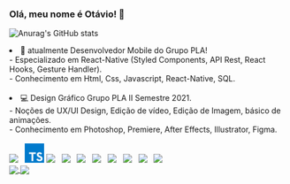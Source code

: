 ### Olá, meu nome é Otávio! 👋
![Anurag's GitHub stats](https://github-readme-stats.vercel.app/api?username=otaviostasiak&show_icons=true&theme=radical)

<li> 🔭 atualmente Desenvolvedor Mobile do Grupo PLA!</li>
- Especializado em React-Native (Styled Components, API Rest, React Hooks, Gesture Handler).
<br/>
- Conhecimento em Html, Css, Javascript, React-Native, SQL.
<br/>
<br/>
<li>💻 Design Gráfico Grupo PLA II Semestre 2021.</li>
- Noções de UX/UI Design, Edição de vídeo, Edição de Imagem, básico de animações.
<br/>
- Conhecimento em Photoshop, Premiere, After Effects, Illustrator, Figma.
<br/>
<br/>
<div>
<img src="https://upload.wikimedia.org/wikipedia/commons/thumb/9/99/Unofficial_JavaScript_logo_2.svg/1024px-Unofficial_JavaScript_logo_2.svg.png" height="35px"/>
&nbsp;  
<img src="https://raw.githubusercontent.com/github/explore/80688e429a7d4ef2fca1e82350fe8e3517d3494d/topics/typescript/typescript.png" height="35px"/>
<img src="https://upload.wikimedia.org/wikipedia/commons/thumb/a/a7/React-icon.svg/640px-React-icon.svg.png" height="35px"/> 
&nbsp;
 <img src="https://thidu.dev/images/Nodejs.svg" height="35px"/> 
&nbsp;
 <img src="https://upload.wikimedia.org/wikipedia/commons/thumb/9/97/Sqlite-square-icon.svg/2048px-Sqlite-square-icon.svg.png" height="35px"/>
 &nbsp;
  <img src="https://i.pinimg.com/originals/17/06/c9/1706c9f16bd08eb5e03f1df3e0a94a1c.png" height="35px"/>
  &nbsp;
 <img src="https://upload.wikimedia.org/wikipedia/commons/2/20/Photoshop_CC_icon.png" height="35px"/>
  &nbsp;
 <img src="https://upload.wikimedia.org/wikipedia/commons/thumb/f/fb/Adobe_Illustrator_CC_icon.svg/2101px-Adobe_Illustrator_CC_icon.svg.png" height="35px"/>
  &nbsp;
 <img src="https://upload.wikimedia.org/wikipedia/commons/thumb/c/cb/Adobe_After_Effects_CC_icon.svg/512px-Adobe_After_Effects_CC_icon.svg.png" height="35px"/>
  &nbsp;
 <img src="https://cdn.worldvectorlogo.com/logos/firebase-1.svg" height="35px"/>
 <br/>
 </div>
 
 <a href="https://github.com/anuraghazra/github-readme-stats">
  <img align="center" src="https://github-readme-stats.vercel.app/api/pin/?username=anuraghazra&repo=github-readme-stats" />
</a>
<a href="https://github.com/anuraghazra/convoychat">
  <img align="center" src="https://github-readme-stats.vercel.app/api/pin/?username=anuraghazra&repo=convoychat" />
</a>




